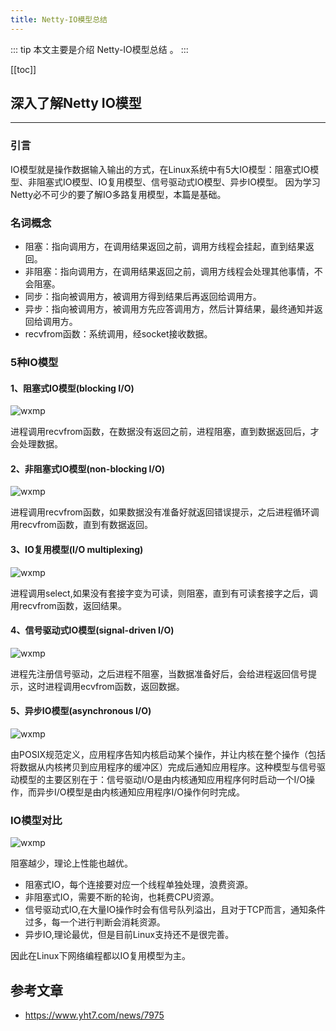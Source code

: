 ```yaml
---
title: Netty-IO模型总结
---
```


::: tip
本文主要是介绍 Netty-IO模型总结 。
:::

[[toc]]

## 深入了解Netty IO模型
------

### 引言

IO模型就是操作数据输入输出的方式，在Linux系统中有5大IO模型：阻塞式IO模型、非阻塞式IO模型、IO复用模型、信号驱动式IO模型、异步IO模型。 因为学习Netty必不可少的要了解IO多路复用模型，本篇是基础。

### 名词概念

- 阻塞：指向调用方，在调用结果返回之前，调用方线程会挂起，直到结果返回。
- 非阻塞：指向调用方，在调用结果返回之前，调用方线程会处理其他事情，不会阻塞。
- 同步：指向被调用方，被调用方得到结果后再返回给调用方。
- 异步：指向被调用方，被调用方先应答调用方，然后计算结果，最终通知并返回给调用方。
- recvfrom函数：系统调用，经socket接收数据。

### 5种IO模型

#### 1、阻塞式IO模型(blocking I/O)

<img class= "zoom-custom-imgs" :src="$withBase('/assets/img/framework/netty/nettyio-1.png')" alt="wxmp">

进程调用recvfrom函数，在数据没有返回之前，进程阻塞，直到数据返回后，才会处理数据。

#### 2、非阻塞式IO模型(non-blocking I/O)

<img class= "zoom-custom-imgs" :src="$withBase('/assets/img/framework/netty/nettyio-2.png')" alt="wxmp">

进程调用recvfrom函数，如果数据没有准备好就返回错误提示，之后进程循环调用recvfrom函数，直到有数据返回。

#### 3、IO复用模型(I/O multiplexing)

<img class= "zoom-custom-imgs" :src="$withBase('/assets/img/framework/netty/nettyio-3.png')" alt="wxmp">

进程调用select,如果没有套接字变为可读，则阻塞，直到有可读套接字之后，调用recvfrom函数，返回结果。

#### 4、信号驱动式IO模型(signal-driven I/O)

<img class= "zoom-custom-imgs" :src="$withBase('/assets/img/framework/netty/nettyio-4.png')" alt="wxmp">

进程先注册信号驱动，之后进程不阻塞，当数据准备好后，会给进程返回信号提示，这时进程调用ecvfrom函数，返回数据。

#### 5、异步IO模型(asynchronous I/O)

<img class= "zoom-custom-imgs" :src="$withBase('/assets/img/framework/netty/nettyio-5.png')" alt="wxmp">

由POSIX规范定义，应用程序告知内核启动某个操作，并让内核在整个操作（包括将数据从内核拷贝到应用程序的缓冲区）完成后通知应用程序。这种模型与信号驱动模型的主要区别在于：信号驱动I/O是由内核通知应用程序何时启动一个I/O操作，而异步I/O模型是由内核通知应用程序I/O操作何时完成。

### IO模型对比

<img class= "zoom-custom-imgs" :src="$withBase('/assets/img/framework/netty/nettyio-6.png')" alt="wxmp">

阻塞越少，理论上性能也越优。

- 阻塞式IO，每个连接要对应一个线程单独处理，浪费资源。
- 非阻塞式IO，需要不断的轮询，也耗费CPU资源。
- 信号驱动式IO,在大量IO操作时会有信号队列溢出，且对于TCP而言，通知条件过多，每一个进行判断会消耗资源。
- 异步IO,理论最优，但是目前Linux支持还不是很完善。

因此在Linux下网络编程都以IO复用模型为主。

## 参考文章
* https://www.yht7.com/news/7975